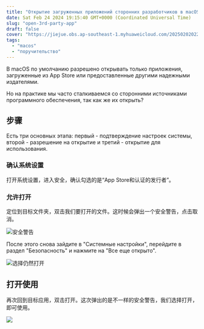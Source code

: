 ```yaml
---
title: "Открытие загруженных приложений сторонних разработчиков в macOS"
date: Sat Feb 24 2024 19:15:40 GMT+0000 (Coordinated Universal Time)
slug: "open-3rd-party-app"
draft: false
cover: "https://jiejue.obs.ap-southeast-1.myhuaweicloud.com/20250202022256132.webp"
tags:
  - "macos"
  - "поручительство"
---
```


В macOS по умолчанию разрешено открывать только приложения, загруженные из App Store или предоставленные другими надежными издателями.

Но на практике мы часто сталкиваемся со сторонними источниками программного обеспечения, так как же их открыть?

<!--more-->

## 步骤

Есть три основных этапа: первый - подтверждение настроек системы, второй - разрешение на открытие и третий - открытие для использования.

### 确认系统设置
打开系统设置，进入安全，确认勾选的是“App Store和认证的发行者”。

### 允许打开
定位到目标文件夹，双击我们要打开的文件。这时候会弹出一个安全警告，点击取消。

![安全警告](https://jiejue.obs.ap-southeast-1.myhuaweicloud.com/20250202022350696.webp)

После этого снова зайдите в "Системные настройки", перейдите в раздел "Безопасность" и нажмите на "Все еще открыто".

![选择仍然打开](https://jiejue.obs.ap-southeast-1.myhuaweicloud.com/20250202022413305.webp)

## 打开使用
再次回到目标应用，双击打开。这次弹出的是不一样的安全警告，我们选择打开，即可使用。

![](https://img.ilikemac.com/Screenshot_2024-02-24_at_23.45.06.png)